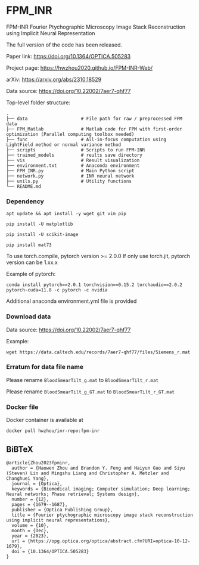 # FPM_INR
FPM-INR Fourier Ptychographic Microscopy Image Stack Reconstruction using Implicit Neural Representation

The full version of the code has been released.

Paper link: https://doi.org/10.1364/OPTICA.505283

Project page: https://hwzhou2020.github.io/FPM-INR-Web/

arXiv: https://arxiv.org/abs/2310.18529

Data source: https://doi.org/10.22002/7aer7-qhf77

Top-level folder structure:
```
.
├── data                    # File path for raw / preprocessed FPM data
├── FPM_Matlab              # Matlab code for FPM with first-order optimization (Parallel computing toolbox needed)
├── func                    # All-in-focus computation using LightField method or normal variance method
├── scripts                 # Scripts to run FPM-INR
├── trained_models          # reults save directory
├── vis                     # Result visualization
├── environment.txt         # Anaconda environment
├── FPM_INR.py              # Main Python script
├── network.py              # INR neural network
├── unils.py                # Utility functions
└── README.md
```

### Dependency
```
apt update && apt install -y wget git vim pip

pip install -U matplotlib

pip install -U scikit-image

pip install mat73

```

To use torch.compile, pytorch version >= 2.0.0
If only use torch.jit, pytorch version can be 1.xx.x

Example of pytorch:
```
conda install pytorch==2.0.1 torchvision==0.15.2 torchaudio==2.0.2 pytorch-cuda=11.8 -c pytorch -c nvidia
```

Additional anaconda environment.yml file is provided


### Download data

Data source: https://doi.org/10.22002/7aer7-qhf77

Example:
```
wget https://data.caltech.edu/records/7aer7-qhf77/files/Siemens_r.mat
```

### Erratum for data file name

Please rename ```BloodSmearTilt_g.mat``` to ```BloodSmearTilt_r.mat```

Please rename ```BloodSmearTilt_g_GT.mat``` to ```BloodSmearTilt_r_GT.mat``` 


### Docker file

Docker container is available at

```
docker pull hwzhou/inr-repo:fpm-inr
```



## BiBTeX

```
@article{Zhou2023fpminr,
  author = {Haowen Zhou and Brandon Y. Feng and Haiyun Guo and Siyu (Steven) Lin and Mingshu Liang and Christopher A. Metzler and Changhuei Yang},
  journal = {Optica},
  keywords = {Biomedical imaging; Computer simulation; Deep learning; Neural networks; Phase retrieval; Systems design},
  number = {12},
  pages = {1679--1687},
  publisher = {Optica Publishing Group},
  title = {Fourier ptychographic microscopy image stack reconstruction using implicit neural representations},
  volume = {10},
  month = {Dec},
  year = {2023},
  url = {https://opg.optica.org/optica/abstract.cfm?URI=optica-10-12-1679},
  doi = {10.1364/OPTICA.505283}
}
```

